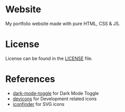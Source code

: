 # Website

My portfolio website made with pure HTML, CSS & JS.

# License

License can be found in the [LICENSE](/LICENSE) file.

# References

- [dark-mode-toggle](https://github.com/GoogleChromeLabs/dark-mode-toggle) for Dark Mode Toggle
- [devicons](https://github.com/devicons/devicon) for Development related icons
- [iconfinder](https://www.iconfinder.com) for SVG icons